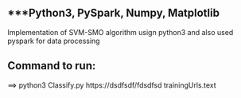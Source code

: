 ***Python3, PySpark, Numpy, Matplotlib
----------------------------------------------------------------------------------------------------

Implementation of SVM-SMO algorithm usign python3 and also used pyspark for data processing

Command to run:
-----------------------------------------------------------------------------------------------------
==>  python3 Classify.py https://dsdfsdf/fdsdfsd trainingUrls.text
